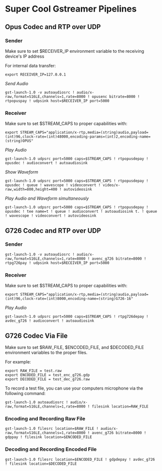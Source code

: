 # Super Cool Gstreamer Pipelines

## Opus Codec and RTP over UDP
### Sender
Make sure to set $RECEIVER_IP environment variable to the receiving device's IP address

For internal data transfer: 
```shell
export RECEIVER_IP=127.0.0.1
```

*Send Audio*

`gst-launch-1.0 -v autoaudiosrc ! audio/x-raw,format=S16LE,channels=1,rate=8000 ! opusenc bitrate=8000 ! rtpopuspay ! udpsink host=$RECEIVER_IP port=5000`

### Receiver

Make sure to set $STREAM_CAPS to proper capabilities with:

```shell
export STREAM_CAPS="application/x-rtp,media=(string)audio,payload=(int)96,clock-rate=(int)48000,encoding-params=(int)2,encoding-name=(string)OPUS"
```

*Play Audio*

`gst-launch-1.0 udpsrc port=5000 caps=$STREAM_CAPS ! rtpopusdepay ! opusdec ! audioconvert ! autoaudiosink`

*Show Waveform*

`gst-launch-1.0 udpsrc port=5000 caps=$STREAM_CAPS ! rtpopusdepay ! opusdec ! queue ! wavescope ! videoconvert ! video/x-raw,width=800,height=400 ! autovideosink`

*Play Audio and Waveform simultaneously*

`gst-launch-1.0 udpsrc port=5000 caps=$STREAM_CAPS ! rtpopusdepay ! opusdec ! tee name=t ! queue ! audioconvert ! autoaudiosink t. ! queue ! wavescope ! videoconvert ! autovideosink`

## G726 Codec and RTP over UDP

### Sender

`gst-launch-1.0 -v autoaudiosrc ! audio/x-raw,format=S16LE,channels=1,rate=8000 ! avenc_g726 bitrate=8000 ! rtpg726pay ! udpsink host=$RECEIVER_IP port=5000`

### Receiver

Make sure to set $STREAM_CAPS to proper capabilities with:

```shell
export STREAM_CAPS="application/x-rtp,media=(string)audio,payload=(int)96,clock-rate=(int)8000,encoding-name=(string)G726-16"
```

*Play Audio*

`gst-launch-1.0 udpsrc port=5000 caps=$STREAM_CAPS ! rtpg726depay ! avdec_g726 ! audioconvert ! autoaudiosink`

## G726 Codec Via File

Make sure to set $RAW\_FILE, $ENCODED\_FILE, and $DECODED\_FILE environment variables to the proper files.

For example:
```shell
export RAW_FILE = test.raw
export ENCODED_FILE = test_enc_g726.gdp
export DECODED_FILE = test_dec_g726.raw
```

To record a test file, you can use your computers microphone via the following command:

`gst-launch-1.0 autoaudiosrc ! audio/x-raw,format=S16LE,channels=1,rate=8000 ! filesink location=RAW_FILE`

### Encoding and Recording Raw File

`gst-launch-1.0 filesrc location=$RAW_FILE ! audio/x-raw,format=S16LE,channels=1,rate=8000 ! avenc_g726 bitrate=8000 ! gdppay ! filesink location=$ENCODED_FILE`

### Decoding and Recording Encoded File

`gst-launch-1.0 filesrc location=$ENCODED_FILE ! gdpdepay ! avdec_g726 ! filesink location=$DECODED_FILE`

